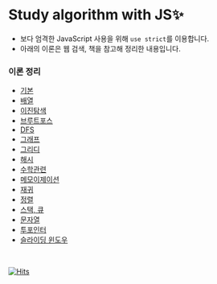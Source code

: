 # Study algorithm with JS✨

- 보다 엄격한 JavaScript 사용을 위해 `use strict`를 이용합니다.
- 아래의 이론은 웹 검색, 책을 참고해 정리한 내용입니다.

### 이론 정리

- [기본](./theory/basic.md)
- [배열](./theory/array.md)
- [이진탐색](./theory/binarySearch.md)
- [브루트포스](./theory/brute_force.md)
- [DFS](./theory/dfs.md)
- [그래프](./theory/graph.md)
- [그리디](./theory/greedy.md)
- [해시](./theory/hash.md)
- [수학관련](./theory/math.md)
- [메모이제이션](./theory/memoization.md)
- [재귀](./theory/recursive.md)
- [정렬](./theory/sort.md)
- [스택, 큐](./theory/stack%2Cqueue.md)
- [문자열](./theory/string.md)
- [투포인터](./theory/twoPointer.md)
- [슬라이딩 윈도우](./theory/sliding_window.md)

<br>

[![Hits](https://hits.seeyoufarm.com/api/count/incr/badge.svg?url=https%3A%2F%2Fgithub.com%2Fbeurmuz%2Falgorithm-zip&count_bg=%23E0528A&title_bg=%23555555&icon=&icon_color=%23E7E7E7&title=VIEWS&edge_flat=true)](https://hits.seeyoufarm.com)
